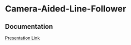 # Camera-Aided-Line-Follower

## Documentation
[Presentation Link](https://github.com/Loki-Silvres/Camera-Aided-Line-Follower/blob/main/Photos%20and%20Videos/MPDI_Hologlyphic_Bots.pptx)

